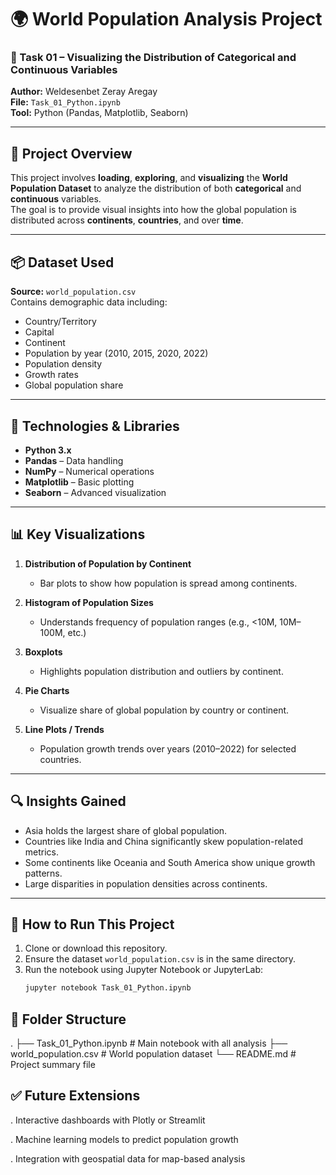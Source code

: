 # 🌍 World Population Analysis Project

### 📌 Task 01 – Visualizing the Distribution of Categorical and Continuous Variables  
**Author:** Weldesenbet Zeray Aregay  
**File:** `Task_01_Python.ipynb`  
**Tool:** Python (Pandas, Matplotlib, Seaborn)

---

## 📁 Project Overview

This project involves **loading**, **exploring**, and **visualizing** the **World Population Dataset** to analyze the distribution of both **categorical** and **continuous** variables.  
The goal is to provide visual insights into how the global population is distributed across **continents**, **countries**, and over **time**.

---

## 📦 Dataset Used

**Source:** `world_population.csv`  
Contains demographic data including:
- Country/Territory
- Capital
- Continent
- Population by year (2010, 2015, 2020, 2022)
- Population density
- Growth rates
- Global population share

---

## 🧰 Technologies & Libraries

- **Python 3.x**
- **Pandas** – Data handling
- **NumPy** – Numerical operations
- **Matplotlib** – Basic plotting
- **Seaborn** – Advanced visualization

---

## 📊 Key Visualizations

1. **Distribution of Population by Continent**
   - Bar plots to show how population is spread among continents.

2. **Histogram of Population Sizes**
   - Understands frequency of population ranges (e.g., <10M, 10M–100M, etc.)

3. **Boxplots**
   - Highlights population distribution and outliers by continent.

4. **Pie Charts**
   - Visualize share of global population by country or continent.

5. **Line Plots / Trends**
   - Population growth trends over years (2010–2022) for selected countries.

---

## 🔍 Insights Gained

- Asia holds the largest share of global population.
- Countries like India and China significantly skew population-related metrics.
- Some continents like Oceania and South America show unique growth patterns.
- Large disparities in population densities across continents.

---

## 🧪 How to Run This Project

1. Clone or download this repository.
2. Ensure the dataset `world_population.csv` is in the same directory.
3. Run the notebook using Jupyter Notebook or JupyterLab:
   ```bash
   jupyter notebook Task_01_Python.ipynb
   
## 📌 Folder Structure
.
├── Task_01_Python.ipynb         # Main notebook with all analysis
├── world_population.csv         # World population dataset
└── README.md                    # Project summary file

## ✅ Future Extensions
. Interactive dashboards with Plotly or Streamlit

. Machine learning models to predict population growth

. Integration with geospatial data for map-based analysis

